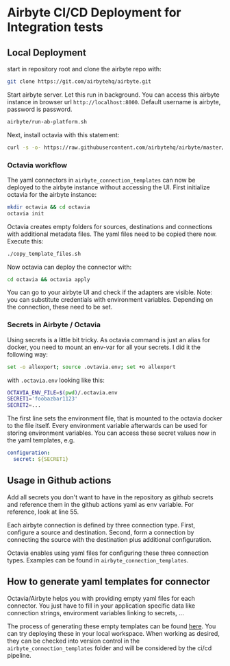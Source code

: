 # Airbyte CI/CD Deployment for Integration tests

## Local Deployment

start in repository root and clone the airbyte repo with:

```bash
git clone https://git.com/airbytehq/airbyte.git
```

Start airbyte server. Let this run in background. You can access this airbyte instance in browser url `http://localhost:8000`. Default username is airbyte, password is password.

```bash
airbyte/run-ab-platform.sh
```

Next, install octavia with this statement:

```bash
curl -s -o- https://raw.githubusercontent.com/airbytehq/airbyte/master/octavia-cli/install.sh | bash
```

### Octavia workflow
The yaml connectors in `airbyte_connection_templates` can now be deployed to the airbyte instance without accessing the UI. First initialize octavia for the airbyte instance:

```bash
mkdir octavia && cd octavia
octavia init
```

Octavia creates empty folders for sources, destinations and connections with additional metadata files. The yaml files need to be copied there now. Execute this:

```bash
./copy_template_files.sh
```

Now octavia can deploy the connector with:
```bash
cd octavia && octavia apply
```

You can go to your airbyte UI and check if the adapters are visible. Note: you can substitute credentials with environment variables. Depending on the connection, these need to be set.

### Secrets in Airbyte / Octavia

Using secrets is a little bit tricky. As octavia command is just an alias for docker, you need to mount an env-var for all your secrets. I did it the following way:

```bash
set -o allexport; source .ovtavia.env; set +o allexport
```

with `.octavia.env` looking like this:
```bash
OCTAVIA_ENV_FILE=$(pwd)/.octavia.env
SECRET1='foobazbar1123'
SECRET2=...
```

The first line sets the environment file, that is mounted to the octavia docker to the file itself. Every environment variable afterwards can be used for storing environment variables. You can access these secret values now in the yaml templates, e.g.

```yaml
configuration:
  secret: ${SECRET1}
```

## Usage in Github actions

Add all secrets you don't want to have in the repository as github secrets and reference them in the github actions yaml as env variable. For reference, look at line 55.

Each airbyte connection is defined by three connection type. First, configure a source and destination. Second, form a connection by connecting the source with the destination plus additional configuration.

Octavia enables using yaml files for configuring these three connection types. Examples can be found in `airbyte_connection_templates`.

## How to generate yaml templates for connector

Octavia/Airbyte helps you with providing empty yaml files for each connector. You just have to fill in your application specific data like connection strings, environment variables linking to secrets, ...

The process of generating these empty templates can be found [here](https://medium.com/@jeremysrgt/airbyte-configuration-as-code-with-octavia-cli-dccd2046b764). You can try deploying these in your local workspace. When working as desired, they can be checked into version control in the `airbyte_connection_templates` folder and will be considered by the ci/cd pipeline.

